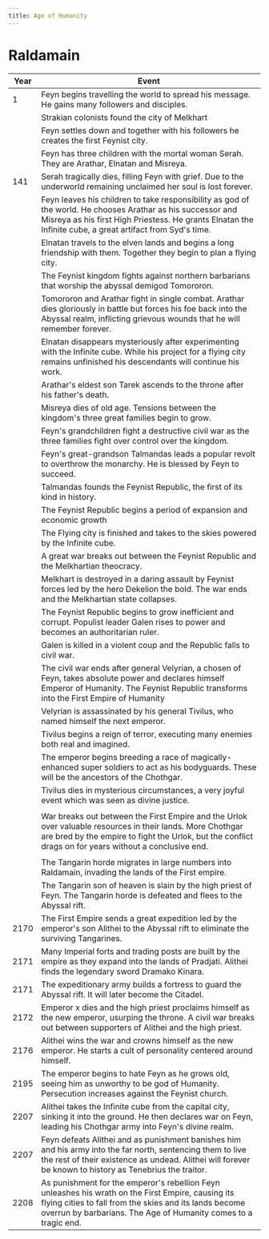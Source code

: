 ```yaml
---
title: Age of Humanity
---
```


# Raldamain

| Year | Event                                                        |
| ---- | ------------------------------------------------------------ |
| 1    | Feyn begins travelling the world to spread his message. He gains many followers and disciples. |
|      | Strakian colonists found the city of Melkhart                |
|      | Feyn settles down and together with his followers he creates the first Feynist city. |
|      | Feyn has three children with the mortal woman Serah. They are Arathar, Elnatan and Misreya. |
| 141  | Serah tragically dies, filling Feyn with grief. Due to the underworld remaining unclaimed her soul is lost forever. |
|      | Feyn leaves his children to take responsibility as god of the world. He chooses Arathar as his successor and Misreya as his first High Priestess. He grants Elnatan the Infinite cube, a great artifact from Syd's time. |
|      | Elnatan travels to the elven lands and begins a long friendship with them. Together they begin to plan a flying city. |
|      | The Feynist kingdom fights against northern barbarians that worship the abyssal demigod Tomororon. |
|      | Tomororon and Arathar fight in single combat. Arathar dies gloriously in battle but forces his foe back into the Abyssal realm, inflicting grievous wounds that he will remember forever. |
|      | Elnatan disappears mysteriously after experimenting with the Infinite cube. While his project for a flying city remains unfinished his descendants will continue his work. |
|      | Arathar's eldest son Tarek ascends to the throne after his father's death. |
|      | Misreya dies of old age. Tensions between the kingdom's three great families begin to grow. |
|      | Feyn's grandchildren fight a destructive civil war as the three families fight over control over the kingdom. |
|      | Feyn's great-grandson Talmandas leads a popular revolt to overthrow the monarchy. He is blessed by Feyn to succeed. |
|      | Talmandas founds the Feynist Republic, the first of its kind in history. |
|      | The Feynist Republic begins a period of expansion and economic growth |
|      | The Flying city is finished and takes to the skies powered by the Infinite cube. |
|      | A great war breaks out between the Feynist Republic and the Melkhartian theocracy. |
|      | Melkhart is destroyed in a daring assault by Feynist forces led by the hero Dekelion the bold. The war ends and the Melkhartian state collapses. |
|      | The Feynist Republic begins to grow inefficient and corrupt. Populist leader Galen rises to power and becomes an authoritarian ruler. |
|      | Galen is killed in a violent coup and the Republic falls to civil war. |
|      | The civil war ends after general Velyrian, a chosen of Feyn, takes absolute power and declares himself Emperor of Humanity. The Feynist Republic transforms into the First Empire of Humanity |
|      | Velyrian is assassinated by his general Tivilus, who named himself the next emperor. |
|      | Tivilus begins a reign of terror, executing many enemies both real and imagined. |
|      | The emperor begins breeding a race of magically-enhanced super soldiers to act as his bodyguards. These will be the ancestors of the Chothgar. |
|      | Tivilus dies in mysterious circumstances, a very joyful event which was seen as divine justice. |
|      |                                                              |
|      | War breaks out between the First Empire and the Urlok over valuable resources in their lands. More Chothgar are bred by the empire to fight the Urlok, but the conflict drags on for years without a conclusive end. |
|      |                                                              |
|      | The Tangarin horde migrates in large numbers into Raldamain, invading the lands of the First empire. |
|      | The Tangarin son of heaven is slain by the high priest of Feyn. The Tangarin horde is defeated and flees to the Abyssal rift. |
| 2170 | The First Empire sends a great expedition led by the emperor's son Alithei to the Abyssal rift to eliminate the surviving Tangarines. |
| 2171 | Many Imperial forts and trading posts are built by the empire as they expand into the lands of Pradjati. Alithei finds the legendary sword Dramako Kinara. |
| 2171 | The expeditionary army builds a fortress to guard the Abyssal rift. It will later become the Citadel. |
| 2172 | Emperor x dies and the high priest proclaims himself as the new emperor, usurping the throne. A civil war breaks out between supporters of Alithei and the high priest. |
| 2176 | Alithei wins the war and crowns himself as the new emperor. He starts a cult of personality centered around himself. |
| 2195 | The emperor begins to hate Feyn as he grows old, seeing him as unworthy to be god of Humanity. Persecution increases against the Feynist church. |
| 2207 | Alithei takes the Infinite cube from the capital city, sinking it into the ground. He then declares war on Feyn, leading his Chothgar army into Feyn's divine realm. |
| 2207 | Feyn defeats Alithei and as punishment banishes him and his army into the far north, sentencing them to live the rest of their existence as undead. Alithei will forever be known to history as Tenebrius the traitor. |
| 2208 | As punishment for the emperor's rebellion Feyn unleashes his wrath on the First Empire, causing its flying cities to fall from the skies and its lands become overrun by barbarians. The Age of Humanity comes to a tragic end. |

